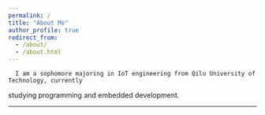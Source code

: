 ```yaml
---
permalink: /
title: "About Me"
author_profile: true
redirect_from: 
  - /about/
  - /about.html
---  
```

      I am a sophomore majoring in IoT engineering from Qilu University of Technology, currently
  studying programming and embedded development.


--- 
